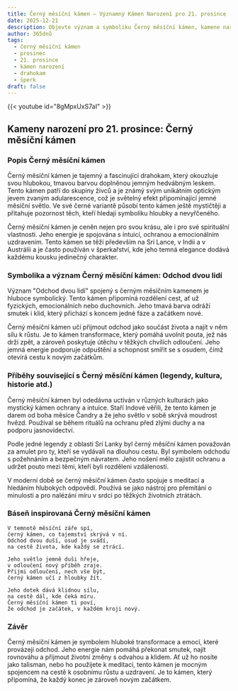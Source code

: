 ```yaml
---
title: Černý měsíční kámen – Významný Kámen Narození pro 21. prosince
date: 2025-12-21
description: Objevte význam a symboliku Černý měsíční kámen, kamene narození pro 21. prosince, který symbolizuje Odchod dvou lidí. Přečtěte si legendy a inspirující příběhy.
author: 365dnů
tags:
  - černý měsíční kámen
  - prosinec
  - 21. prosince
  - kámen narození
  - drahokam
  - šperk
draft: false
---
```


{{< youtube id="8gMpxUxS7aI" >}}

## Kameny narození pro 21. prosince: Černý měsíční kámen

### Popis Černý měsíční kámen

Černý měsíční kámen je tajemný a fascinující drahokam, který okouzluje svou hlubokou, tmavou barvou doplněnou jemným hedvábným leskem. Tento kámen patří do skupiny živců a je známý svým unikátním optickým jevem zvaným adularescence, což je světelný efekt připomínající jemné měsíční světlo. Ve své černé variantě působí tento kámen ještě mystičtěji a přitahuje pozornost těch, kteří hledají symboliku hloubky a nevyřčeného.

Černý měsíční kámen je ceněn nejen pro svou krásu, ale i pro své spirituální vlastnosti. Jeho energie je spojována s intuicí, ochranou a emocionálním uzdravením. Tento kámen se těží především na Srí Lance, v Indii a v Austrálii a je často používán v šperkařství, kde jeho temná elegance dodává každému kousku jedinečný charakter.

### Symbolika a význam Černý měsíční kámen: Odchod dvou lidí

Význam "Odchod dvou lidí" spojený s černým měsíčním kamenem je hluboce symbolický. Tento kámen připomíná rozdělení cest, ať už fyzických, emocionálních nebo duchovních. Jeho tmavá barva odráží smutek i klid, který přichází s koncem jedné fáze a začátkem nové.

Černý měsíční kámen učí přijmout odchod jako součást života a najít v něm sílu k růstu. Je to kámen transformace, který pomáhá uvolnit pouta, jež nás drží zpět, a zároveň poskytuje útěchu v těžkých chvílích odloučení. Jeho jemná energie podporuje odpuštění a schopnost smířit se s osudem, čímž otevírá cestu k novým začátkům.

### Příběhy související s Černý měsíční kámen (legendy, kultura, historie atd.)

Černý měsíční kámen byl odedávna uctíván v různých kulturách jako mystický kámen ochrany a intuice. Staří Indové věřili, že tento kámen je darem od boha měsíce Čandry a že jeho světlo v sobě skrývá moudrost hvězd. Používal se během rituálů na ochranu před zlými duchy a na podporu jasnovidectví.

Podle jedné legendy z oblasti Srí Lanky byl černý měsíční kámen považován za amulet pro ty, kteří se vydávali na dlouhou cestu. Byl symbolem odchodu s požehnáním a bezpečným návratem. Jeho nošení mělo zajistit ochranu a udržet pouto mezi těmi, kteří byli rozděleni vzdáleností.

V moderní době se černý měsíční kámen často spojuje s meditací a hledáním hlubokých odpovědí. Používá se jako nástroj pro přemítání o minulosti a pro nalézání míru v srdci po těžkých životních ztrátách.

### Báseň inspirovaná Černý měsíční kámen

```
V temnotě měsíční záře spí,  
černý kámen, co tajemství skrývá v ní.  
Odchod dvou duší, osud je svádí,  
na cestě života, kde každý se ztrácí.

Jeho světlo jemně duši hřeje,  
v odloučení nový příběh zraje.  
Přijmi odloučení, nech vše být,  
černý kámen učí z hloubky žít.

Jeho dotek dává klidnou sílu,  
na cestě dál, kde čeká míru.  
Černý měsíční kámen ti poví,  
že odchod je začátek, v každém kroji nový.
```

### Závěr

Černý měsíční kámen je symbolem hluboké transformace a emocí, které provázejí odchod. Jeho energie nám pomáhá překonat smutek, najít rovnováhu a přijmout životní změny s odvahou a klidem. Ať už ho nosíte jako talisman, nebo ho použijete k meditaci, tento kámen je mocným spojencem na cestě k osobnímu růstu a uzdravení. Je to kámen, který připomíná, že každý konec je zároveň novým začátkem.